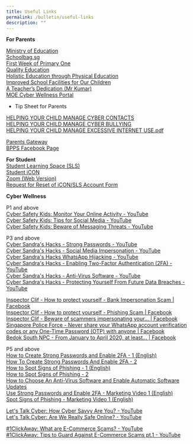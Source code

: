 ```yaml
---
title: Useful Links
permalink: /bulletin/useful-links
description: ""
---
```

**For Parents**

[Ministry of Education](https://www.moe.gov.sg/)<br>
[Schoolbag.sg](https://www.schoolbag.sg/)<br>
[First Week of Primary One](https://www.youtube.com/watch?v=ag0QWf_qf3c&list=TLH27ItYVfZS8TVUZCDJYDQNnYzMl6YS0c)<br>
[Quality Education](https://youtu.be/9RpSX50jOEU)<br>
[Holistic Education through Physical Education](https://www.youtube.com/watch?v=ndtAsIC1I6U)<br>
[Improved School Facilities for Our Children](https://www.youtube.com/watch?v=EuZRWps1AvU)<br>
[A Teacher’s Dedication (Mr Kumar)](https://www.youtube.com/watch?v=uRpFltRldUA)<br>
[MOE Cyber Wellness Portal](https://www.moe.gov.sg/programmes/cyber-wellness)<br>

- Tip Sheet for Parents

[HELPING YOUR CHILD MANAGE CYBER CONTACTS](/files/HELPING%20YOUR%20CHILD%20MANAGE%20CYBER%20CONTACTS.pdf)<br>
[HELPING YOUR CHILD MANAGE CYBER BULLYING](/files/HELPING%20YOUR%20CHILD%20MANAGE%20CYBER%20BULLYING.pdf)<br>
[HELPING YOUR CHILD MANAGE EXCESSIVE INTERNET USE.pdf](/files/HELPING%20YOUR%20CHILD%20MANAGE%20EXCESSIVE%20INTERNETUSE.pdf)

[Parents Gateway](https://pg.moe.edu.sg/faq)<br>
[BPPS Facebook Page](https://www.facebook.com/Bukit-Panjang-Primary-School-1770831119836874/)

**For Student**<br>
[Student Learning Space (SLS)](https://vle.learning.moe.edu.sg/login)<br>
[Student iCON](https://workspace.google.com/dashboard)<br>
[Zoom (Web Version)](https://zoom.us/)<br>
[Request for Reset of iCON/SLS Account Form](https://form.gov.sg/#!/61e4c58f80623800135f5afb)


**Cyber Wellness**

P1 and above<br>
[Cyber Safety Kids: Monitor Your Online Activity - YouTube](https://www.youtube.com/watch?v=38a88qFJLpE)<br>
[Cyber Safety Kids: Tips for Social Media - YouTube](https://www.youtube.com/watch?v=BTgvvsgp3Uo)<br>
[Cyber Safety Kids: Beware of Messaging Threats - YouTube](https://www.youtube.com/watch?v=AFhQJGzTViM)

P3 and above<br>
[Cyber Sandra's Hacks - Strong Passwords - YouTube](https://www.youtube.com/watch?v=7ya1t51lIcQ)<br>
[Cyber Sandra's Hacks - Social Media Impersonation - YouTube](https://www.youtube.com/watch?v=Ta6qq7wnpcA)<br>
[Cyber Sandra's Hacks WhatsApp Hijacking - YouTube](https://www.youtube.com/watch?v=IUJi6sKA3aM&feature=youtu.be)<br>
[Cyber Sandra's Hacks - Enabling Two-Factor Authentication (2FA) - YouTube](https://www.youtube.com/watch?v=Rz-l8MsTFxo)<br>
[Cyber Sandra's Hacks - Anti-Virus Software - YouTube](https://www.youtube.com/watch?v=7KM-cvKHKWE)<br>
[Cyber Sandra's Hacks - Protecting Yourself From Future Data Breaches - YouTube](https://www.youtube.com/watch?v=ayCrEM9iJBc)

[Inspector Clif - How to protect yourself - Bank Impersonation Scam | Facebook](https://www.facebook.com/InspectorClif/videos/822155718323225/?extid=CL-UNK-UNK-UNK-IOS_GK0T-GK1C&ref=sharing)<br>
[Inspector Clif - How to protect yourself - Phishing Scam | Facebook](https://www.facebook.com/InspectorClif/videos/3115769405133288/?extid=CL-UNK-UNK-UNK-IOS_GK0T-GK1C&ref=sharing)<br>
[Inspector Clif - Beware of scammers impersonating your... | Facebook](https://www.facebook.com/InspectorClif/videos/831327664023504/?extid=CL-UNK-UNK-UNK-IOS_GK0T-GK1C&ref=sharing)<br>
[Singapore Police Force - Never share your WhatsApp account verification codes or any One-Time Password (OTP) with anyone | Facebook](https://www.facebook.com/singaporepoliceforce/videos/708286759906333/?extid=CL-UNK-UNK-UNK-IOS_GK0T-GK1C)<br>
[Bedok South NPC - From January to April 2020, at least... | Facebook](https://www.facebook.com/BedokSouthNPC/videos/206356900701550/?extid=CL-UNK-UNK-UNK-IOS_GK0T-GK1C)

P5 and above<br>
[How to Create Strong Passwords and Enable 2FA - 1 (English)](https://youtu.be/cKUeW7Laqis)<br>
[How To Create Strong Passwords And Enable 2FA - 2](https://youtu.be/0DKAKC-MYY0)<br>
[How to Spot Signs of Phishing - 1 (English)](https://youtu.be/SawQL3w8rSc)<br>
[How to Spot Signs of Phishing - 2](https://youtu.be/P2BzN1h1nkI)<br>
[How to Choose An Anti-Virus Software and Enable Automatic Software Updates](https://youtu.be/q0Iz7ipyOrI)<br>
[Use Strong Passwords and Enable 2FA - Marketing Video 1 (English)](https://youtu.be/OUHbUiiw1Q4)<br>
[Spot Signs of Phishing - Marketing Video 1 (English)](https://youtu.be/THZpzRRfvs0)

[Let's Talk Cyber: How Cyber Savvy Are You? - YouTube](https://www.youtube.com/watch?v=jBbESe2-QpQ)<br>
[Let's Talk Cyber: Are We Really Safe Online? - YouTube](https://www.youtube.com/watch?v=8d8HG1X8m60)

[#1ClickAway: What are E-Commerce Scams? - YouTube](https://www.youtube.com/watch?v=uC1B_IjMSfc)<br>
[#1ClickAway: Tips to Guard Against E-Commerce Scams pt.1 - YouTube](https://www.youtube.com/watch?v=_n0rdY44yTI)